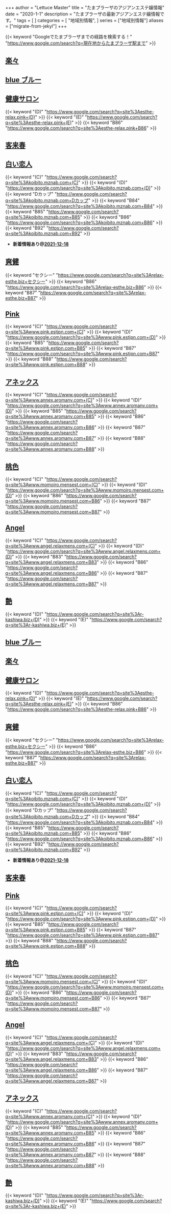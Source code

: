 +++
author = "Lettuce Master"
title = "たまプラーザのアジアンエステ嬢情報"
date = "2020-1-1"
description = "たまプラーザの最新アジアンエステ嬢情報です。"
tags = [
]
categories = [
    "地域別情報",
]
series = ["地域別情報"]
aliases = ["migrate-from-jekyl"]
+++

{{< keyword "Googleでたまプラーザまでの経路を検索する！" "https://www.google.com/search?q=現在地からたまプラーザ駅まで" >}}

## [楽々](http://rakurakuest.xyz/)


## [blue ブルー](http://tamaplazarelax.fun/)


## [健康サロン](http://esthe-relax.pink/)
{{< keyword "(D)" "https://www.google.com/search?q=site%3Aesthe-relax.pink+(D)" >}} {{< keyword "(E)" "https://www.google.com/search?q=site%3Aesthe-relax.pink+(E)" >}} {{< keyword "B86" "https://www.google.com/search?q=site%3Aesthe-relax.pink+B86" >}} 

## [客来春](http://kixyakuraicixyun.este88.com/)


## [白い恋人](http://koibito.mznab.com/)
{{< keyword "(C)" "https://www.google.com/search?q=site%3Akoibito.mznab.com+(C)" >}} {{< keyword "(D)" "https://www.google.com/search?q=site%3Akoibito.mznab.com+(D)" >}} {{< keyword "Dカップ" "https://www.google.com/search?q=site%3Akoibito.mznab.com+Dカップ" >}} {{< keyword "B84" "https://www.google.com/search?q=site%3Akoibito.mznab.com+B84" >}} {{< keyword "B85" "https://www.google.com/search?q=site%3Akoibito.mznab.com+B85" >}} {{< keyword "B86" "https://www.google.com/search?q=site%3Akoibito.mznab.com+B86" >}} {{< keyword "B92" "https://www.google.com/search?q=site%3Akoibito.mznab.com+B92" >}} 

- **新着情報あり@[2021-12-18](/post/2021-12-18)**
## [爽健](http://relax-esthe.biz/)
{{< keyword "セクシー" "https://www.google.com/search?q=site%3Arelax-esthe.biz+セクシー" >}} {{< keyword "B86" "https://www.google.com/search?q=site%3Arelax-esthe.biz+B86" >}} {{< keyword "B87" "https://www.google.com/search?q=site%3Arelax-esthe.biz+B87" >}} 

## [Pink](http://www.pink.estjpn.com/)
{{< keyword "(C)" "https://www.google.com/search?q=site%3Awww.pink.estjpn.com+(C)" >}} {{< keyword "(D)" "https://www.google.com/search?q=site%3Awww.pink.estjpn.com+(D)" >}} {{< keyword "B85" "https://www.google.com/search?q=site%3Awww.pink.estjpn.com+B85" >}} {{< keyword "B87" "https://www.google.com/search?q=site%3Awww.pink.estjpn.com+B87" >}} {{< keyword "B88" "https://www.google.com/search?q=site%3Awww.pink.estjpn.com+B88" >}} 

## [アネックス](http://www.annex.aromanv.com/)
{{< keyword "(C)" "https://www.google.com/search?q=site%3Awww.annex.aromanv.com+(C)" >}} {{< keyword "(D)" "https://www.google.com/search?q=site%3Awww.annex.aromanv.com+(D)" >}} {{< keyword "B85" "https://www.google.com/search?q=site%3Awww.annex.aromanv.com+B85" >}} {{< keyword "B86" "https://www.google.com/search?q=site%3Awww.annex.aromanv.com+B86" >}} {{< keyword "B87" "https://www.google.com/search?q=site%3Awww.annex.aromanv.com+B87" >}} {{< keyword "B88" "https://www.google.com/search?q=site%3Awww.annex.aromanv.com+B88" >}} 

## [桃色](http://www.momoiro.mensest.com/)
{{< keyword "(C)" "https://www.google.com/search?q=site%3Awww.momoiro.mensest.com+(C)" >}} {{< keyword "(D)" "https://www.google.com/search?q=site%3Awww.momoiro.mensest.com+(D)" >}} {{< keyword "B86" "https://www.google.com/search?q=site%3Awww.momoiro.mensest.com+B86" >}} {{< keyword "B87" "https://www.google.com/search?q=site%3Awww.momoiro.mensest.com+B87" >}} 

## [Angel](http://www.angel.relaxmens.com/)
{{< keyword "(C)" "https://www.google.com/search?q=site%3Awww.angel.relaxmens.com+(C)" >}} {{< keyword "(D)" "https://www.google.com/search?q=site%3Awww.angel.relaxmens.com+(D)" >}} {{< keyword "B83" "https://www.google.com/search?q=site%3Awww.angel.relaxmens.com+B83" >}} {{< keyword "B86" "https://www.google.com/search?q=site%3Awww.angel.relaxmens.com+B86" >}} {{< keyword "B87" "https://www.google.com/search?q=site%3Awww.angel.relaxmens.com+B87" >}} 

## [艶](https://r-kashiwa.biz/)
{{< keyword "(D)" "https://www.google.com/search?q=site%3Ar-kashiwa.biz+(D)" >}} {{< keyword "(E)" "https://www.google.com/search?q=site%3Ar-kashiwa.biz+(E)" >}} 

## [blue ブルー](http://tamaplazarelax.fun/)


## [楽々](http://rakurakuest.xyz/)


## [健康サロン](http://esthe-relax.pink/)
{{< keyword "(D)" "https://www.google.com/search?q=site%3Aesthe-relax.pink+(D)" >}} {{< keyword "(E)" "https://www.google.com/search?q=site%3Aesthe-relax.pink+(E)" >}} {{< keyword "B86" "https://www.google.com/search?q=site%3Aesthe-relax.pink+B86" >}} 

## [爽健](http://relax-esthe.biz/)
{{< keyword "セクシー" "https://www.google.com/search?q=site%3Arelax-esthe.biz+セクシー" >}} {{< keyword "B86" "https://www.google.com/search?q=site%3Arelax-esthe.biz+B86" >}} {{< keyword "B87" "https://www.google.com/search?q=site%3Arelax-esthe.biz+B87" >}} 

## [白い恋人](http://koibito.mznab.com/)
{{< keyword "(C)" "https://www.google.com/search?q=site%3Akoibito.mznab.com+(C)" >}} {{< keyword "(D)" "https://www.google.com/search?q=site%3Akoibito.mznab.com+(D)" >}} {{< keyword "Dカップ" "https://www.google.com/search?q=site%3Akoibito.mznab.com+Dカップ" >}} {{< keyword "B84" "https://www.google.com/search?q=site%3Akoibito.mznab.com+B84" >}} {{< keyword "B85" "https://www.google.com/search?q=site%3Akoibito.mznab.com+B85" >}} {{< keyword "B86" "https://www.google.com/search?q=site%3Akoibito.mznab.com+B86" >}} {{< keyword "B92" "https://www.google.com/search?q=site%3Akoibito.mznab.com+B92" >}} 

- **新着情報あり@[2021-12-18](/post/2021-12-18)**
## [客来春](http://kixyakuraicixyun.este88.com/)


## [Pink](http://www.pink.estjpn.com/)
{{< keyword "(C)" "https://www.google.com/search?q=site%3Awww.pink.estjpn.com+(C)" >}} {{< keyword "(D)" "https://www.google.com/search?q=site%3Awww.pink.estjpn.com+(D)" >}} {{< keyword "B85" "https://www.google.com/search?q=site%3Awww.pink.estjpn.com+B85" >}} {{< keyword "B87" "https://www.google.com/search?q=site%3Awww.pink.estjpn.com+B87" >}} {{< keyword "B88" "https://www.google.com/search?q=site%3Awww.pink.estjpn.com+B88" >}} 

## [桃色](http://www.momoiro.mensest.com/)
{{< keyword "(C)" "https://www.google.com/search?q=site%3Awww.momoiro.mensest.com+(C)" >}} {{< keyword "(D)" "https://www.google.com/search?q=site%3Awww.momoiro.mensest.com+(D)" >}} {{< keyword "B86" "https://www.google.com/search?q=site%3Awww.momoiro.mensest.com+B86" >}} {{< keyword "B87" "https://www.google.com/search?q=site%3Awww.momoiro.mensest.com+B87" >}} 

## [Angel](http://www.angel.relaxmens.com/)
{{< keyword "(C)" "https://www.google.com/search?q=site%3Awww.angel.relaxmens.com+(C)" >}} {{< keyword "(D)" "https://www.google.com/search?q=site%3Awww.angel.relaxmens.com+(D)" >}} {{< keyword "B83" "https://www.google.com/search?q=site%3Awww.angel.relaxmens.com+B83" >}} {{< keyword "B86" "https://www.google.com/search?q=site%3Awww.angel.relaxmens.com+B86" >}} {{< keyword "B87" "https://www.google.com/search?q=site%3Awww.angel.relaxmens.com+B87" >}} 

## [アネックス](http://www.annex.aromanv.com/)
{{< keyword "(C)" "https://www.google.com/search?q=site%3Awww.annex.aromanv.com+(C)" >}} {{< keyword "(D)" "https://www.google.com/search?q=site%3Awww.annex.aromanv.com+(D)" >}} {{< keyword "B85" "https://www.google.com/search?q=site%3Awww.annex.aromanv.com+B85" >}} {{< keyword "B86" "https://www.google.com/search?q=site%3Awww.annex.aromanv.com+B86" >}} {{< keyword "B87" "https://www.google.com/search?q=site%3Awww.annex.aromanv.com+B87" >}} {{< keyword "B88" "https://www.google.com/search?q=site%3Awww.annex.aromanv.com+B88" >}} 

## [艶](https://r-kashiwa.biz/)
{{< keyword "(D)" "https://www.google.com/search?q=site%3Ar-kashiwa.biz+(D)" >}} {{< keyword "(E)" "https://www.google.com/search?q=site%3Ar-kashiwa.biz+(E)" >}} 

